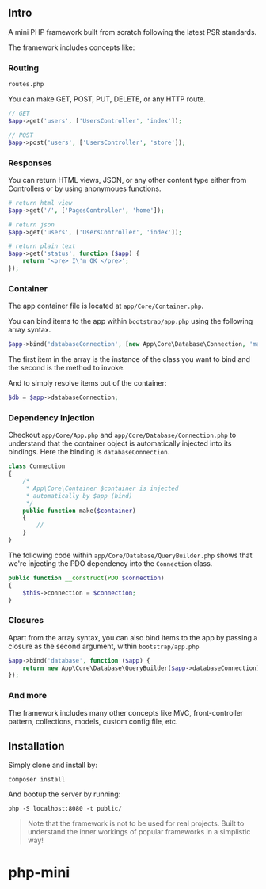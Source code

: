 ## Intro

A mini PHP framework built from scratch following the latest PSR standards.

The framework includes concepts like:

### Routing

`routes.php`

You can make GET, POST, PUT, DELETE, or any HTTP route.

```php
// GET
$app->get('users', ['UsersController', 'index']);

// POST
$app->post('users', ['UsersController', 'store']);
```

### Responses

You can return HTML views, JSON, or any other content type either from Controllers or by using anonymoues functions.

```php
# return html view
$app->get('/', ['PagesController', 'home']);

# return json
$app->get('users', ['UsersController', 'index']);

# return plain text
$app->get('status', function ($app) {
	return '<pre> I\'m OK </pre>';
});
```

### Container

The app container file is located at `app/Core/Container.php`.

You can bind items to the app within `bootstrap/app.php` using the following array syntax.

```php
$app->bind('databaseConnection', [new App\Core\Database\Connection, 'make']);
```

The first item in the array is the instance of the class you want to bind and the second is the method to invoke.

And to simply resolve items out of the container:

```php
$db = $app->databaseConnection;
```

### Dependency Injection

Checkout `app/Core/App.php` and `app/Core/Database/Connection.php` to understand that the container object is automatically injected into its bindings. Here the binding is `databaseConnection`.

```php
class Connection
{
	/*
	 * App\Core\Container $container is injected 
	 * automatically by $app (bind)
	 */
    public function make($container)
    {
    	//
    }
}
```

The following code within `app/Core/Database/QueryBuilder.php` shows that we're injecting the PDO dependency into the `Connection` class.

```php
public function __construct(PDO $connection)
{
    $this->connection = $connection;
}
```

### Closures

Apart from the array syntax, you can also bind items to the app by passing a closure as the second argument, within `bootstrap/app.php`

```php
$app->bind('database', function ($app) {
	return new App\Core\Database\QueryBuilder($app->databaseConnection);
});
```

### And more
The framework includes many other concepts like MVC, front-controller pattern, collections, models, custom config file, etc.

## Installation

Simply clone and install by:

`composer install`

And bootup the server by running:

`php -S localhost:8080 -t public/`

> Note that the framework is not to be used for real projects.
> Built to understand the inner workings of popular frameworks in a simplistic way!

# php-mini
